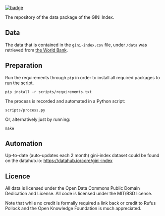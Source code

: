 <a className="gh-badge" href="https://datahub.io/core/gini-index"><img src="https://badgen.net/badge/icon/View%20on%20datahub.io/orange?icon=https://datahub.io/datahub-cube-badge-icon.svg&label&scale=1.25" alt="badge" /></a>

The repository of the data package of the GINI Index.

## Data

The data that is contained in the `gini-index.csv` file, under `/data` was
retrieved from [the World Bank](http://data.worldbank.org/indicator/SI.POV.GINI).

## Preparation

Run the requirements through `pip` in order to install all required packages to run the script.

`pip install -r scripts/requirements.txt`

The process is recorded and automated in a Python script:

`scripts/process.py`

Or, alternatively just by running:

`make`

## Automation

Up-to-date (auto-updates each 2 month) gini-index dataset could be found on the datahub.io:
https://datahub.io/core/gini-index

## Licence

All data is licensed under the Open Data Commons Public Domain Dedication and License. All code is licensed under the MIT/BSD license.

Note that while no credit is formally required a link back or credit to Rufus Pollock and the Open Knowledge Foundation is much appreciated.

